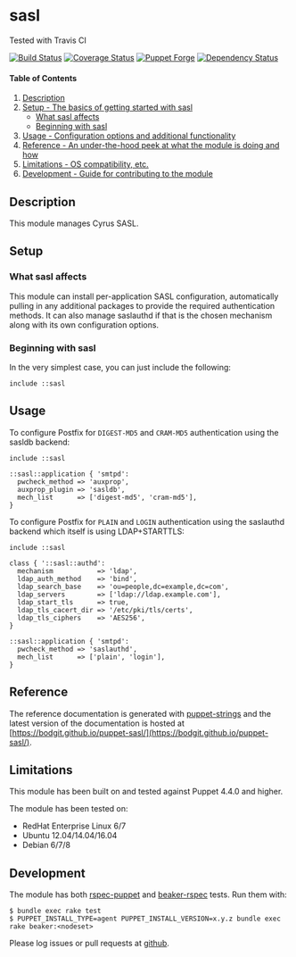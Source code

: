 # sasl

Tested with Travis CI

[![Build Status](https://travis-ci.org/bodgit/puppet-sasl.svg?branch=master)](https://travis-ci.org/bodgit/puppet-sasl)
[![Coverage Status](https://coveralls.io/repos/bodgit/puppet-sasl/badge.svg?branch=master&service=github)](https://coveralls.io/github/bodgit/puppet-sasl?branch=master)
[![Puppet Forge](http://img.shields.io/puppetforge/v/bodgit/sasl.svg)](https://forge.puppetlabs.com/bodgit/sasl)
[![Dependency Status](https://gemnasium.com/bodgit/puppet-sasl.svg)](https://gemnasium.com/bodgit/puppet-sasl)

#### Table of Contents

1. [Description](#description)
2. [Setup - The basics of getting started with sasl](#setup)
    * [What sasl affects](#what-sasl-affects)
    * [Beginning with sasl](#beginning-with-sasl)
3. [Usage - Configuration options and additional functionality](#usage)
4. [Reference - An under-the-hood peek at what the module is doing and how](#reference)
5. [Limitations - OS compatibility, etc.](#limitations)
6. [Development - Guide for contributing to the module](#development)

## Description

This module manages Cyrus SASL.

## Setup

### What sasl affects

This module can install per-application SASL configuration, automatically
pulling in any additional packages to provide the required authentication
methods. It can also manage saslauthd if that is the chosen mechanism along
with its own configuration options.

### Beginning with sasl

In the very simplest case, you can just include the following:

```puppet
include ::sasl
```

## Usage

To configure Postfix for `DIGEST-MD5` and `CRAM-MD5` authentication using the
sasldb backend:

```puppet
include ::sasl

::sasl::application { 'smtpd':
  pwcheck_method => 'auxprop',
  auxprop_plugin => 'sasldb',
  mech_list      => ['digest-md5', 'cram-md5'],
}
```

To configure Postfix for `PLAIN` and `LOGIN` authentication using the saslauthd
backend which itself is using LDAP+STARTTLS:

```puppet
include ::sasl

class { '::sasl::authd':
  mechanism           => 'ldap',
  ldap_auth_method    => 'bind',
  ldap_search_base    => 'ou=people,dc=example,dc=com',
  ldap_servers        => ['ldap://ldap.example.com'],
  ldap_start_tls      => true,
  ldap_tls_cacert_dir => '/etc/pki/tls/certs',
  ldap_tls_ciphers    => 'AES256',
}

::sasl::application { 'smtpd':
  pwcheck_method => 'saslauthd',
  mech_list      => ['plain', 'login'],
}
```

## Reference

The reference documentation is generated with
[puppet-strings](https://github.com/puppetlabs/puppet-strings) and the latest
version of the documentation is hosted at
[https://bodgit.github.io/puppet-sasl/](https://bodgit.github.io/puppet-sasl/).

## Limitations

This module has been built on and tested against Puppet 4.4.0 and higher.

The module has been tested on:

* RedHat Enterprise Linux 6/7
* Ubuntu 12.04/14.04/16.04
* Debian 6/7/8

## Development

The module has both [rspec-puppet](http://rspec-puppet.com) and
[beaker-rspec](https://github.com/puppetlabs/beaker-rspec) tests. Run them
with:

```
$ bundle exec rake test
$ PUPPET_INSTALL_TYPE=agent PUPPET_INSTALL_VERSION=x.y.z bundle exec rake beaker:<nodeset>
```

Please log issues or pull requests at
[github](https://github.com/bodgit/puppet-sasl).
